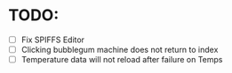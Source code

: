 # TODO:

- [ ] Fix SPIFFS Editor
- [ ] Clicking bubblegum machine does not return to index
- [ ] Temperature data will not reload after failure on Temps
